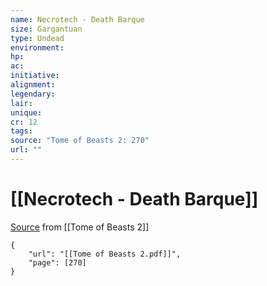 ```yaml
---
name: Necrotech - Death Barque
size: Gargantuan
type: Undead
environment: 
hp: 
ac: 
initiative: 
alignment: 
legendary: 
lair: 
unique: 
cr: 12
tags: 
source: "Tome of Beasts 2: 270"
url: ""
---
```

# [[Necrotech - Death Barque]]

[Source](zotero://open-pdf/library/items/9UQIAB6R?page=270) from [[Tome of Beasts 2]]

```pdf
{
	"url": "[[Tome of Beasts 2.pdf]]",
	"page": [270]
}
```

